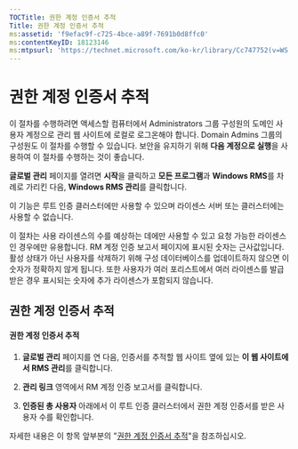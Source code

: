 ```yaml
---
TOCTitle: 권한 계정 인증서 추적
Title: 권한 계정 인증서 추적
ms:assetid: 'f9efac9f-c725-4bce-a89f-7691b0d8ffc0'
ms:contentKeyID: 18123146
ms:mtpsurl: 'https://technet.microsoft.com/ko-kr/library/Cc747752(v=WS.10)'
---
```


권한 계정 인증서 추적
=====================

이 절차를 수행하려면 액세스할 컴퓨터에서 Administrators 그룹 구성원의 도메인 사용자 계정으로 관리 웹 사이트에 로컬로 로그온해야 합니다. Domain Admins 그룹의 구성원도 이 절차를 수행할 수 있습니다. 보안을 유지하기 위해 **다음 계정으로 실행**을 사용하여 이 절차를 수행하는 것이 좋습니다.

**글로벌 관리** 페이지를 열려면 **시작**을 클릭하고 **모든 프로그램**과 **Windows RMS**를 차례로 가리킨 다음, **Windows RMS 관리**를 클릭합니다.

이 기능은 루트 인증 클러스터에만 사용할 수 있으며 라이센스 서버 또는 클러스터에는 사용할 수 없습니다.

이 절차는 사용 라이센스의 수를 예상하는 데에만 사용할 수 있고 요청 가능한 라이센스인 경우에만 유용합니다. RM 계정 인증 보고서 페이지에 표시된 숫자는 근사값입니다. 활성 상태가 아닌 사용자를 삭제하기 위해 구성 데이터베이스를 업데이트하지 않으면 이 숫자가 정확하지 않게 됩니다. 또한 사용자가 여러 포리스트에서 여러 라이센스를 발급받은 경우 표시되는 숫자에 추가 라이센스가 포함되지 않습니다.

권한 계정 인증서 추적
---------------------

#### 권한 계정 인증서 추적

1.  **글로벌 관리** 페이지를 연 다음, 인증서를 추적할 웹 사이트 옆에 있는 **이 웹 사이트에서 RMS 관리**를 클릭합니다.

2.  **관리 링크** 영역에서 RM 계정 인증 보고서를 클릭합니다.

3.  **인증된 총 사용자** 아래에서 이 루트 인증 클러스터에서 권한 계정 인증서를 받은 사용자 수를 확인합니다.

자세한 내용은 이 항목 앞부분의 "[권한 계정 인증서 추적](https://technet.microsoft.com/5bb0f3cf-fc44-4e60-a93f-c789d6f8a902)"을 참조하십시오.
